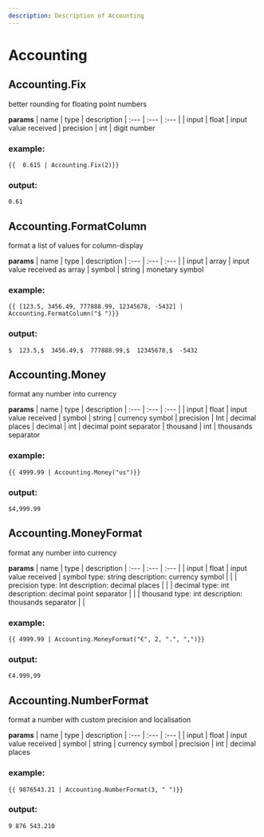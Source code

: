 ```yaml
---
description: Description of Accounting
---
```


# Accounting


## Accounting.Fix
better rounding for floating point numbers


**params**
    | name | type  | description
    | :--- | :---  | :---        |
    | input | float  | input value received
    | precision | int  | digit number


### example:
```
{{  0.615 | Accounting.Fix(2)}}

```

### output:
```
0.61

```

## Accounting.FormatColumn
format a list of values for column-display


**params**
    | name | type  | description
    | :--- | :---  | :---        |
    | input | array  | input value received as array
    | symbol | string  | monetary symbol


### example:
```
{{ [123.5, 3456.49, 777888.99, 12345678, -5432] | Accounting.FormatColumn("$ ")}}

```

### output:
```
$  123.5,$  3456.49,$  777888.99,$  12345678,$  -5432

```

## Accounting.Money
format any number into currency


**params**
    | name | type  | description
    | :--- | :---  | :---        |
    | input | float  | input value received
    | symbol | string  | currency symbol
    | precision | Int  | decimal places
    | decimal | int  | decimal point separator
    | thousand | int  | thousands separator


### example:
```
{{ 4999.99 | Accounting.Money("us")}}

```

### output:
```
$4,999.99

```

## Accounting.MoneyFormat
format any number into currency


**params**
    | name | type  | description
    | :--- | :---  | :---        |
    | input | float  | input value received
    | symbol
type: string
description: currency symbol |   | 
    | precision
type: Int
description: decimal places |   | 
    | decimal
type: int
description: decimal point separator |   | 
    | thousand
type: int
description: thousands separator |   | 


### example:
```
{{ 4999.99 | Accounting.MoneyFormat("€", 2, ".", ",")}}

```

### output:
```
€4.999,99

```

## Accounting.NumberFormat
format a number with custom precision and localisation


**params**
    | name | type  | description
    | :--- | :---  | :---        |
    | input | float  | input value received
    | symbol | string  | currency symbol
    | precision | int  | decimal places


### example:
```
{{ 9876543.21 | Accounting.NumberFormat(3, " ")}}

```

### output:
```
9 876 543.210

```



